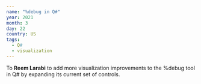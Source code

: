 ```yaml
---
name: "%debug in Q#" 
year: 2021
month: 3
day: 22
country: US
tags:
  - Q#
  - visualization
---
```

To **Reem Larabi** to add more visualization improvements to the %debug tool in Q# by expanding its current set of controls.
